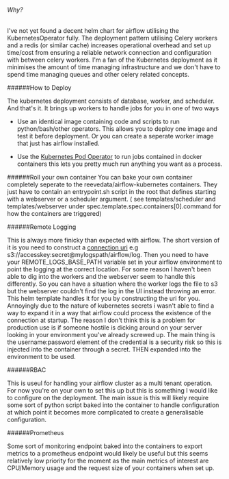 ###### Why?

I've not yet found a decent helm chart for airflow utilising 
the KubernetesOperator fully. The deployment pattern utilising 
Celery workers and a redis (or similar cache) increases operational overhead
and set up time/cost from ensuring a reliable network connection 
and configuration with between celery workers. I'm a fan of the Kubernetes
deployment as it minimises the amount of time managing infrastructure and 
we don't have to spend time managing queues and other celery related
concepts.


######How to Deploy

The kubernetes deployment
consists of database, worker, and scheduler. And that's it. It brings up
workers to handle jobs for you in one of two ways

- Use an identical image containing code and scripts to 
run python/bash/other operators. This allows you to deploy one 
image and test it before deployment. Or you can create a seperate worker image
that just has airflow installed.

- Use the [Kubernetes Pod Operator](https://airflow.apache.org/docs/stable/kubernetes.html) to run jobs contained in docker containers
this lets you pretty much run anything you want as a process.

######Roll your own container
You can bake your own container completely seperate to the reevedata/airflow-kubernetes containers. They just have to contain
an entrypoint.sh script in the root that defines starting with a webserver or a scheduler argument. ( see templates/scheduler and templates/webserver under spec.template.spec.containers[0].command for how the containers are triggered) 


######Remote Logging

This is always more finicky than expected with airflow. The short version of it is 
you need to construct a [connection uri](https://airflow.apache.org/docs/stable/_api/airflow/models/connection/index.html?highlight=connection%20uri)
e.g s3://accesskey:secret@mylogspath/airflow/log. Then you need 
to have your REMOTE_LOGS_BASE_PATH variable set in your airflow environment to point 
the logging at the correct location. For some reason I haven't been able to dig into 
the workers and the webserver seem to handle this differently. So you can 
have a situation where the worker logs the file to s3 but the webserver couldn't find the log
in the UI instead throwing an error. This helm template handles it for you by 
constructing the uri for you. Annoyingly due to the nature of kubernetes secrets 
i wasn't able to find a way to expand it in a way that airflow could process the existence 
of the connection at startup. The reason I don't think this is a problem for production use 
is if someone hostile is dicking around on your server looking in your environment you've already 
screwed up. The main thing is the username:password element of the credential is a security risk
so this is injected into the container through a secret. THEN expanded into the environment to be used.

######RBAC

This is useul for handling your airflow cluster as a multi tenant operation.
For now you're on your own to set this up but this is something I would like to configure 
on the deployment. The main issue is this will likely require some 
sort of python script baked into the container to handle configuration
at which point it becomes more complicated to create a generalisable configuration.


######Prometheus

Some sort of monitoring endpoint baked into the containers to export metrics to a prometheus endpoint would likely be useful
but this seems relatively low priority for the moment as the main metrics of interest are CPU/Memory usage 
and the request size of your containers when set up. 
